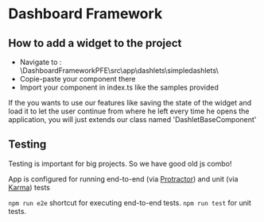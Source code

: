 # Dashboard Framework



## How to add a widget to the project
 
*  Navigate to    :   \DashboardFrameworkPFE\src\app\dashlets\simpledashlets\
*  Copie-paste your component there
*  Import your component in index.ts like the samples provided 

If the you wants to use our features like saving the state of the widget and load it to let the user continue from where he left every time he opens the application, you will just extends our class named 'DashletBaseComponent'



## Testing
Testing is important for big projects. So we have good old js combo!

App is configured for running end-to-end (via [Protractor](http://www.protractortest.org/)) and unit (via [Karma](https://karma-runner.github.io)) tests

`npm run e2e` shortcut for executing end-to-end tests. 
`npm run test` for unit tests.


